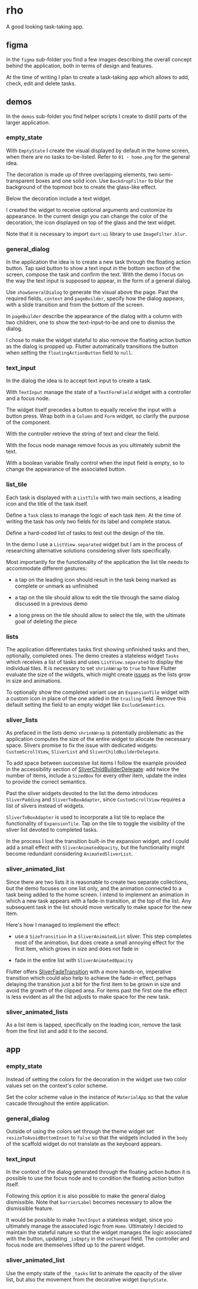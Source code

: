 # rho

A good looking task-taking app.

## figma

In the `figma` sub-folder you find a few images describing the overall concept behind the application, both in terms of design and features.

At the time of writing I plan to create a task-taking app which allows to add, check, edit and delete tasks.

## demos

In the `demos` sub-folder you find helper scripts I create to distill parts of the larger application.

### empty_state

With `EmptyState` I create the visual displayed by default in the home screen, when there are no tasks to-be-listed. Refer to `01 - home.png` for the general idea.

The decoration is made up of three overlapping elements, two semi-transparent boxes and one solid icon. Use `BackdropFilter` to blur the background of the topmost box to create the glass-like effect.

Below the decoration include a text widget.

I created the widget to receive optional arguments and customize its appearance. In the current design you can change the color of the decoration, the icon displayed on top of the glass and the text widget.

Note that it is necessary to import `dart:ui` library to use `ImageFilter.blur`.

### general_dialog

In the application the idea is to create a new task through the floating action button. Tap said button to show a text input in the bottom section of the screen, compose the task and confirm the text. With the demo I focus on the way the text input is supposed to appear, in the form of a general dialog.

Use `showGeneralDialog` to generate the visual above the page. Past the required fields, `context` and `pageBuilder`, specify how the dialog appears, with a slide transition and from the bottom of the screen.

In `pageBuilder` describe the appearance of the dialog with a column with two children, one to show the text-input-to-be and one to dismiss the dialog.

I chose to make the widget stateful to also remove the floating action button as the dialog is propped up. Flutter automatically transitions the button when setting the `floatingActionButton` field to `null`.

### text_input

In the dialog the idea is to accept text input to create a task.

With `TextInput` manage the state of a `TextFormField` widget with a controller and a focus node.

The widget itself precedes a button to equally receive the input with a button press. Wrap both in a `Column` and `Form` widget, so clarify the purpose of the component.

With the controller retrieve the string of text and clear the field.

With the focus node manage remove focus as you ultimately submit the text.

With a boolean variable finally control when the input field is empty, so to change the appearance of the associated button.

### list_tile

Each task is displayed with a `ListTile` with two main sections, a leading icon and the title of the task itself.

Define a `Task` class to manage the logic of each task item. At the time of writing the task has only two fields for its label and complete status.

Define a hard-coded list of tasks to test out the design of the tile.

In the demo I use a `ListView.separated` widget but I am in the process of researching alternative solutions considering sliver lists specifically.

Most importantly for the functionality of the application the list tile needs to accommodate different gestures:

- a tap on the leading icon should result in the task being marked as complete or unmark as unfinished

- a tap on the tile should allow to edit the tile through the same dialog discussed in a previous demo

- a long press on the tile should allow to select the tile, with the ultimate goal of deleting the piece

### lists

The application differentiates tasks first showing unfinished tasks and then, optionally, completed ones. The demo creates a stateless widget `Tasks` which receives a list of tasks and uses `ListView.separated` to display the individual tiles. It is necessary to set `shrinkWrap` to `true` to have Flutter evaluate the size of the widgets, which might create [issues](https://api.flutter.dev/flutter/widgets/ScrollView/shrinkWrap.html) as the lists grow in size and animations.

To optionally show the completed variant use an `ExpansionTile` widget with a custom icon in place of the one added in the `trailing` field. Remove this default setting the field to an empty widget like `ExcludeSemantics`.

### sliver_lists

As prefaced in the lists demo `shrinkWrap` is potentially problematic as the application computes the size of the entire widget to allocate the necessary space. Slivers promise to fix the issue with dedicated widgets: `CustomScrollView`, `SliverList` and `SliverChildBuilderDelegate`.

To add space between successive list items I follow the example provided in the accessibility section of [SliverChildBuilderDelegate](https://api.flutter.dev/flutter/widgets/SliverChildBuilderDelegate-class.html): add twice the number of items, include a `SizedBox` for every other item, update the index to provide the correct semantics.

Past the sliver widgets devoted to the list the demo introduces `SliverPadding` and `SliverToBoxAdapter`, since `CustomScrollView` requires a list of slivers instead of widgets.

`SliverToBoxAdapter` is used to incorporate a list tile to replace the functionality of `ExpansionTile`. Tap on the tile to toggle the visibility of the sliver list devoted to completed tasks.

In the process I lost the transition built-in the expansion widget, and I could add a small effect with `SliverAnimatedOpacity`, but the functionality might become redundant considering `AnimatedSliverList`.

### sliver_animated_list

Since there are two lists it is reasonable to create two separate collections, but the demo focuses on one list only, and the animation connected to a task being added to the home screen. I intend to implement an animation in which a new task appears with a fade-in transition, at the top of the list. Any subsequent task in the list should move vertically to make space for the new item.

Here's how I managed to implement the effect:

- use a `SizeTransition` in a `SliverAnimatedList` sliver. This step completes most of the animation, but does create a small annoying effect for the first item, which grows in size and does not fade in

- fade in the entire list with `SliverAnimatedOpacity`

Flutter offers [SliverFadeTransition](https://api.flutter.dev/flutter/widgets/SliverFadeTransition-class.html) with a more hands-on, imperative transition which could also help to achieve the fade-in effect, perhaps delaying the transition just a bit for the first item to be grown in size and avoid the growth of the clipped area. For items past the first one the effect is less evident as all the list adjusts to make space for the new task.

### sliver_animated_lists

As a list item is tapped, specifically on the leading icon, remove the task from the first list and add it to the second.

## app

### empty_state

Instead of setting the colors for the decoration in the widget use two color values set on the context's color scheme.

Set the color scheme value in the instance of `MaterialApp` so that the value cascade throughout the entire application.

### general_dialog

Outside of using the colors set through the theme widget set `resizeToAvoidBottomInset` to `false` so that the widgets included in the `body` of the scaffold widget do not translate as the keyboard appears.

### text_input

In the context of the dialog generated through the floating action button it is possible to use the focus node and to condition the floating action button itself.

Following this option it is also possible to make the general dialog dismissible. Note that `barrierLabel` becomes necessary to allow the dismissible feature.

It would be possible to make `TextInput` a stateless widget, since you ultimately manage the associated logic from `Home`. Ultimately I decided to maintain the stateful nature so that the widget manages the logic associated with the button, updating `_isEmpty` in the `onChanged` field. The controller and focus node are themselves lifted up to the parent widget.

### sliver_animated_list

Use the empty state of the `_tasks` list to animate the opacity of the sliver list, but also the movement from the decorative widget `EmptyState`.
